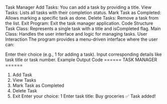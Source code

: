 Task Manager
Add Tasks: You can add a task by providing a title.
View Tasks: Lists all tasks with their completion status.
Mark Task as Completed: Allows marking a specific task as done.
Delete Tasks: Remove a task from the list.
Exit Program: Exit the task manager application.
Code Structure
Task Class: Represents a single task with a title and isCompleted flag.
Main Class: Handles the user interface and logic for managing tasks.
User Interaction
The program provides a menu-driven interface where the user can:

Enter their choice (e.g., 1 for adding a task).
Input corresponding details like task title or task number.
Example Output
Code
====== TASK MANAGER ======
1. Add Task
2. View Tasks
3. Mark Task as Completed
4. Delete Task
5. Exit
Enter your choice: 1
Enter task title: Buy groceries
✅ Task added!
